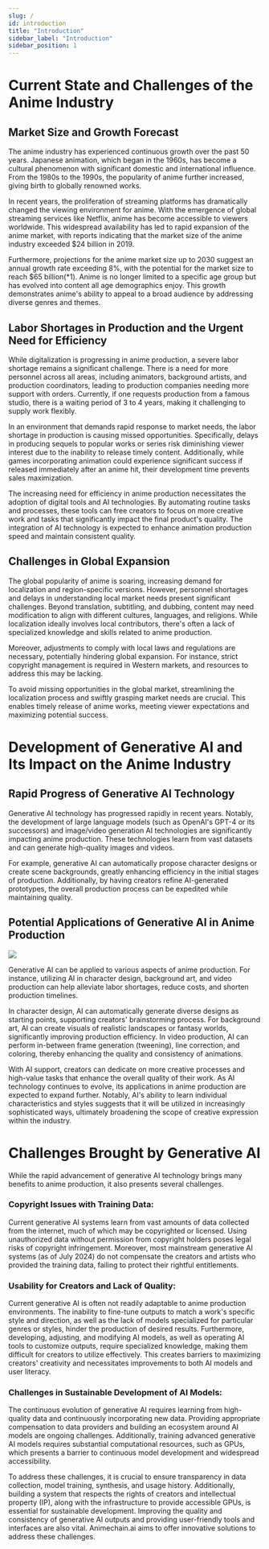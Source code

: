```yaml
---
slug: /
id: introduction
title: "Introduction"
sidebar_label: "Introduction"
sidebar_position: 1
---
```

# Current State and Challenges of the Anime Industry
## Market Size and Growth Forecast

The anime industry has experienced continuous growth over the past 50 years. Japanese animation, which began in the 1960s, has become a cultural phenomenon with significant domestic and international influence. From the 1980s to the 1990s, the popularity of anime further increased, giving birth to globally renowned works.

In recent years, the proliferation of streaming platforms has dramatically changed the viewing environment for anime. With the emergence of global streaming services like Netflix, anime has become accessible to viewers worldwide. This widespread availability has led to rapid expansion of the anime market, with reports indicating that the market size of the anime industry exceeded $24 billion in 2019.

Furthermore, projections for the anime market size up to 2030 suggest an annual growth rate exceeding 8%, with the potential for the market size to reach $65 billion(*1). Anime is no longer limited to a specific age group but has evolved into content all age demographics enjoy. This growth demonstrates anime's ability to appeal to a broad audience by addressing diverse genres and themes.


## Labor Shortages in Production and the Urgent Need for Efficiency

While digitalization is progressing in anime production, a severe labor shortage remains a significant challenge. There is a need for more personnel across all areas, including animators, background artists, and production coordinators, leading to production companies needing more support with orders. Currently, if one requests production from a famous studio, there is a waiting period of 3 to 4 years, making it challenging to supply work flexibly.

In an environment that demands rapid response to market needs, the labor shortage in production is causing missed opportunities. Specifically, delays in producing sequels to popular works or series risk diminishing viewer interest due to the inability to release timely content. Additionally, while games incorporating animation could experience significant success if released immediately after an anime hit, their development time prevents sales maximization.

The increasing need for efficiency in anime production necessitates the adoption of digital tools and AI technologies. By automating routine tasks and processes, these tools can free creators to focus on more creative work and tasks that significantly impact the final product's quality. The integration of AI technology is expected to enhance animation production speed and maintain consistent quality.


## Challenges in Global Expansion

The global popularity of anime is soaring, increasing demand for localization and region-specific versions. However, personnel shortages and delays in understanding local market needs present significant challenges. Beyond translation, subtitling, and dubbing, content may need modification to align with different cultures, languages, and religions. While localization ideally involves local contributors, there's often a lack of specialized knowledge and skills related to anime production.

Moreover, adjustments to comply with local laws and regulations are necessary, potentially hindering global expansion. For instance, strict copyright management is required in Western markets, and resources to address this may be lacking.

To avoid missing opportunities in the global market, streamlining the localization process and swiftly grasping market needs are crucial. This enables timely release of anime works, meeting viewer expectations and maximizing potential success.


# Development of Generative AI and Its Impact on the Anime Industry


## Rapid Progress of Generative AI Technology

Generative AI technology has progressed rapidly in recent years. Notably, the development of large language models (such as OpenAI's GPT-4 or its successors) and image/video generation AI technologies are significantly impacting anime production. These technologies learn from vast datasets and can generate high-quality images and videos.

For example, generative AI can automatically propose character designs or create scene backgrounds, greatly enhancing efficiency in the initial stages of production. Additionally, by having creators refine AI-generated prototypes, the overall production process can be expedited while maintaining quality.


## Potential Applications of Generative AI in Anime Production

<img src="/img/img1_era.png" className="custom-img"/>


Generative AI can be applied to various aspects of anime production. For instance, utilizing AI in character design, background art, and video production can help alleviate labor shortages, reduce costs, and shorten production timelines.

In character design, AI can automatically generate diverse designs as starting points, supporting creators' brainstorming process. For background art, AI can create visuals of realistic landscapes or fantasy worlds, significantly improving production efficiency. In video production, AI can perform in-between frame generation (tweening), line correction, and coloring, thereby enhancing the quality and consistency of animations.

With AI support, creators can dedicate on more creative processes and high-value tasks that enhance the overall quality of their work. As AI technology continues to evolve, its applications in anime production are expected to expand further. Notably, AI's ability to learn individual characteristics and styles suggests that it will be utilized in increasingly sophisticated ways, ultimately broadening the scope of creative expression within the industry.


# Challenges Brought by Generative AI

While the rapid advancement of generative AI technology brings many benefits to anime production, it also presents several challenges.


### Copyright Issues with Training Data:

Current generative AI systems learn from vast amounts of data collected from the internet, much of which may be copyrighted or licensed. Using unauthorized data without permission from copyright holders poses legal risks of copyright infringement. Moreover, most mainstream generative AI systems (as of July 2024) do not compensate the creators and artists who provided the training data, failing to protect their rightful entitlements.


### Usability for Creators and Lack of Quality: 

Current generative AI is often not readily adaptable to anime production environments. The inability to fine-tune outputs to match a work's specific style and direction, as well as the lack of models specialized for particular genres or styles, hinder the production of desired results. Furthermore, developing, adjusting, and modifying AI models, as well as operating AI tools to customize outputs, require specialized knowledge, making them difficult for creators to utilize effectively. This creates barriers to maximizing creators' creativity and necessitates improvements to both AI models and user literacy.


### Challenges in Sustainable Development of AI Models:

The continuous evolution of generative AI requires learning from high-quality data and continuously incorporating new data. Providing appropriate compensation to data providers and building an ecosystem around AI models are ongoing challenges. Additionally, training advanced generative AI models requires substantial computational resources, such as GPUs, which presents a barrier to continuous model development and widespread accessibility.

To address these challenges, it is crucial to ensure transparency in data collection, model training, synthesis, and usage history. Additionally, building a system that respects the rights of creators and intellectual property (IP), along with the infrastructure to provide accessible GPUs, is essential for sustainable development. Improving the quality and consistency of generative AI outputs and providing user-friendly tools and interfaces are also vital. Animechain.ai aims to offer innovative solutions to address these challenges.
